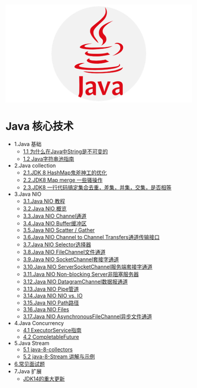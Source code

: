 ![javaLogo](../doc/javalogo.png)
# Java 核心技术

- 1.Java 基础
    - [1.1 为什么在Java中String是不可变的](base/String.md)
    - [1.2 Java字符串池指南](base/StringPool.md)
- 2.Java collection
    - [2.1.JDK 8 HashMap鬼斧神工的优化](https://blog.csdn.net/weixin_38937840/article/details/106805496)
    - [2.2.JDK8 Map merge 一些骚操作](collection/map/map_merge.md)
    - [2.3.JDK8 一行代码搞定集合去重，差集，并集，交集，是否相等](https://blog.csdn.net/weixin_38937840/article/details/107338265)
- 3.Java NIO
    - [3.1.Java NIO 教程](nio/JavaNIO教程.md)    
    - [3.2.Java NIO 概览](nio/JavaNIO概览.md)    
    - [3.3.Java NIO Channel通道](nio/Channel通道.md)    
    - [3.4.Java NIO Buffer缓冲区](nio/Buffer缓冲区.md)    
    - [3.5.Java NIO Scatter / Gather](nio/ScatterGather.md)    
    - [3.6.Java NIO Channel to Channel Transfers通道传输接口](nio/Transfers通道传输接口.md)    
    - [3.7.Java NIO Selector选择器](nio/Selector选择器.md)    
    - [3.8.Java NIO FileChannel文件通道](nio/FileChannel文件通道.md)    
    - [3.9.Java NIO SocketChannel套接字通道](nio/SocketChannel套接字通道.md)    
    - [3.10.Java NIO ServerSocketChannel服务端套接字通道](nio/ServerSocketChannel服务端套接字通道.md)    
    - [3.11.Java NIO Non-blocking Server非阻塞服务器](nio/Server非阻塞服务器.md)    
    - [3.12.Java NIO DatagramChannel数据报通道](nio/DatagramChannel数据报通道.md)    
    - [3.13.Java NIO Pipe管道](nio/Pipe管道.md)    
    - [3.14.Java NIO NIO vs. IO](nio/NIOvsIO.md)    
    - [3.15.Java NIO Path路径](nio/Path路径.md)    
    - [3.16.Java NIO Files](nio/Files.md)    
    - [3.17.Java NIO AsynchronousFileChannel异步文件通道](nio/AsynchronousFileChannel异步文件通道.md)  
- 4.Java Concurrency
     - [4.1 ExecutorService指南](concurrency/ExecutorService指南.md)  
     - [4.2 CompletableFuture](https://blog.csdn.net/weixin_38937840/article/details/105046588)  
- 5.Java Stream  
     - [5.1 java-8-collectors](stream/collectors.md)   
     - [5.2 java-8-Stream 讲解与示例](stream/stream.md)   
- [6.常见面试题](InterviewQuestions/README.md)
- 7.Java 扩展 
    - [JDK14的重大更新](https://blog.csdn.net/weixin_38937840/article/details/105054595)



